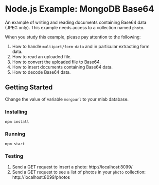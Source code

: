 # Node.js Example: MongoDB Base64
An example of writing and reading documents containing Base64 data (JPEG only).  This example needs access to a collection named `photo`.

When you study this example, please pay attention to the following:
1. How to handle `multipart/form-data` and in particular extracting form data.
2. How to read an uploaded file.
3. How to convert the uploaded file to Base64.
4. How to insert documents containing Base64 data.
5. How to decode Base64 data.

## Getting Started
Change the value of variable `mongourl` to your mlab database.
### Installing
```
npm install
```
### Running
```
npm start
```
### Testing
1. Send a GET request to insert a photo:
http://localhost:8099/
2. Send a GET request to see a list of photos in your `photo` collection:
http://localhost:8099/photos
